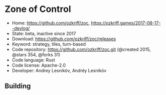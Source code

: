 # Zone of Control

- Home: https://github.com/ozkriff/zoc, https://ozkriff.games/2017-08-17--devlog/
- State: beta, inactive since 2017
- Download: https://github.com/ozkriff/zoc/releases
- Keyword: strategy, tiles, turn-based
- Code repository: https://github.com/ozkriff/zoc.git (@created 2015, @stars 354, @forks 31)
- Code language: Rust
- Code license: Apache-2.0
- Developer: Andrey Lesnikóv, Andréy Lesnikóv

## Building
